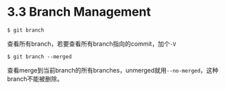 # 3.3 Branch Management

```
$ git branch
```

查看所有branch，若要查看所有branch指向的commit，加个`-V`

```
$ git branch --merged
```

查看merge到当前branch的所有branches，unmerged就用`--no-merged`，这种branch不能被删除。

